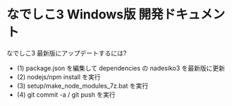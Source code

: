 # なでしこ3 Windows版 開発ドキュメント

なでしこ3 最新版にアップデートするには?

- (1) package.json を編集して dependencies の nadesiko3 を最新版に更新
- (2) nodejs/npm install を実行
- (3) setup/make_node_modules_7z.bat を実行
- (4) git commit -a / git push を実行




